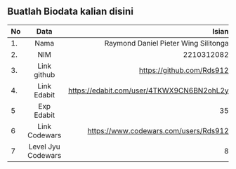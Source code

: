 **Buatlah Biodata kalian disini** <br />
----------------------------------------
|No | Data  | Isian|
|---|:-------:|------:|
|1. |Nama     | Raymond Daniel Pieter Wing Silitonga |
|2.| NIM        | 2210312082 |
|3. |Link github | https://github.com/Rds912 |
|4.| Link Edabit | https://edabit.com/user/4TKWX9CN6BN2ohL2y |
|5|Exp Edabit   | 35 |
|6| Link Codewars| https://www.codewars.com/users/Rds912 |
|7| Level Jyu Codewars|8|
